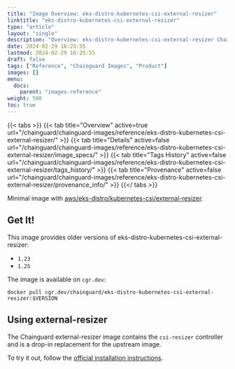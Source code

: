 ```yaml
---
title: "Image Overview: eks-distro-kubernetes-csi-external-resizer"
linktitle: "eks-distro-kubernetes-csi-external-resizer"
type: "article"
layout: "single"
description: "Overview: eks-distro-kubernetes-csi-external-resizer Chainguard Image"
date: 2024-02-29 16:25:55
lastmod: 2024-02-29 16:25:55
draft: false
tags: ["Reference", "Chainguard Images", "Product"]
images: []
menu: 
  docs: 
    parent: "images-reference"
weight: 500
toc: true
---
```


{{< tabs >}}
{{< tab title="Overview" active=true url="/chainguard/chainguard-images/reference/eks-distro-kubernetes-csi-external-resizer/" >}}
{{< tab title="Details" active=false url="/chainguard/chainguard-images/reference/eks-distro-kubernetes-csi-external-resizer/image_specs/" >}}
{{< tab title="Tags History" active=false url="/chainguard/chainguard-images/reference/eks-distro-kubernetes-csi-external-resizer/tags_history/" >}}
{{< tab title="Provenance" active=false url="/chainguard/chainguard-images/reference/eks-distro-kubernetes-csi-external-resizer/provenance_info/" >}}
{{</ tabs >}}

Minimal image with [aws/eks-distro/kubernetes-csi/external-resizer](https://github.com/aws/eks-distro/tree/v1-23-eks-21/projects/kubernetes-csi/external-resizer).

## Get It!

This image provides older versions of eks-distro-kubernetes-csi-external-resizer:

- `1.23`
- `1.25`

The image is available on `cgr.dev`:

```
docker pull cgr.dev/chainguard/eks-distro-kubernetes-csi-external-resizer:$VERSION
```

## Using external-resizer

The Chainguard external-resizer image contains the `csi-resizer` controller and is a drop-in replacement for the upstream image.

To try it out, follow the [official installation
instructions](https://github.com/kubernetes-csi/external-resizer/blob/master/README.md#usage).

